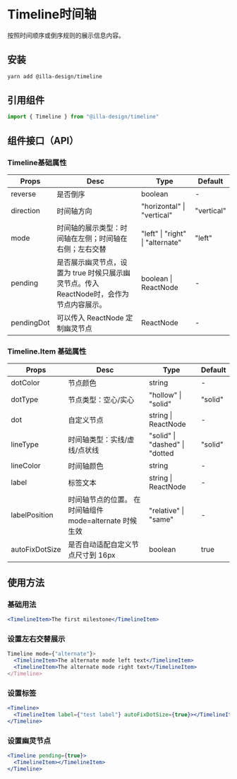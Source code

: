# Timeline时间轴

按照时间顺序或倒序规则的展示信息内容。

## 安装

```bash
yarn add @illa-design/timeline
```

## 引用组件

```jsx
import { Timeline } from "@illa-design/timeline"
```

## 组件接口（API）

### Timeline基础属性

| Props      | Desc                                                         | Type                             | Default    |
| ---------- | ------------------------------------------------------------ | -------------------------------- | ---------- |
| reverse    | 是否倒序                                                     | boolean                          | -          |
| direction  | 时间轴方向                                                   | "horizontal" \| "vertical"       | "vertical" |
| mode       | 时间轴的展示类型：时间轴在左侧；时间轴在右侧；左右交替       | "left" \| "right" \| "alternate" | "left"     |
| pending    | 是否展示幽灵节点，设置为 true 时候只展示幽灵节点。传入ReactNode时，会作为节点内容展示。 | boolean \| ReactNode             | -          |
| pendingDot | 可以传入 ReactNode 定制幽灵节点                              | ReactNode                        | -          |

### Timeline.Item 基础属性

| Props          | Desc                                                    | Type                           | Default |
| -------------- | ------------------------------------------------------- | ------------------------------ | ------- |
| dotColor       | 节点颜色                                                | string                         | -       |
| dotType        | 节点类型：空心/实心                                     | "hollow" \| "solid"            | "solid" |
| dot            | 自定义节点                                              | string \| ReactNode            | -       |
| lineType       | 时间轴类型：实线/虚线/点状线                            | "solid" \| "dashed" \| "dotted | "solid" |
| lineColor      | 时间轴颜色                                              | string                         | -       |
| label          | 标签文本                                                | string \| ReactNode            | -       |
| labelPosition  | 时间轴节点的位置。 在时间轴组件 mode=alternate 时候生效 | "relative" \| "same"           | -       |
| autoFixDotSize | 是否自动适配自定义节点尺寸到 16px                       | boolean                        | true    |



## 使用方法

### 基础用法

```jsx
<TimelineItem>The first milestone</TimelineItem>
```

### 设置左右交替展示

```jsx
Timeline mode={"alternate"}>
  <TimelineItem>The alternate mode left text</TimelineItem>
  <TimelineItem>The alternate mode right text</TimelineItem>
</Timeline>
```

### 设置标签

```jsx
<Timeline>
  <TimelineItem label={"test label"} autoFixDotSize={true}></TimelineItem>
</Timeline>
```

### 设置幽灵节点

```jsx
<Timeline pending={true}>
  <TimelineItem></TimelineItem>
</Timeline>
```
